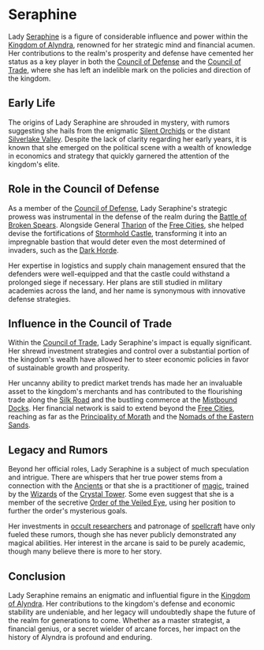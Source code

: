 # Seraphine

Lady [Seraphine](Seraphine.md) is a figure of considerable influence and power within the [Kingdom of Alyndra](Kingdom%20of%20Alyndra.md), renowned for her strategic mind and financial acumen. Her contributions to the realm's prosperity and defense have cemented her status as a key player in both the [Council of Defense](Council%20of%20Defense.md) and the [Council of Trade](Council%20of%20Trade.md), where she has left an indelible mark on the policies and direction of the kingdom.

## Early Life

The origins of Lady Seraphine are shrouded in mystery, with rumors suggesting she hails from the enigmatic [Silent Orchids](Silent%20Orchids.md) or the distant [Silverlake Valley](Silverlake%20Valley.md). Despite the lack of clarity regarding her early years, it is known that she emerged on the political scene with a wealth of knowledge in economics and strategy that quickly garnered the attention of the kingdom's elite.

## Role in the Council of Defense

As a member of the [Council of Defense](Council%20of%20Defense.md), Lady Seraphine's strategic prowess was instrumental in the defense of the realm during the [Battle of Broken Spears](Battle%20of%20Broken%20Spears.md). Alongside General [Tharion](Tharion.md) of the [Free Cities](Free%20Cities.md), she helped devise the fortifications of [Stormhold Castle](Stormhold%20Castle.md), transforming it into an impregnable bastion that would deter even the most determined of invaders, such as the [Dark Horde](Dark%20Horde.md).

Her expertise in logistics and supply chain management ensured that the defenders were well-equipped and that the castle could withstand a prolonged siege if necessary. Her plans are still studied in military academies across the land, and her name is synonymous with innovative defense strategies.

## Influence in the Council of Trade

Within the [Council of Trade](Council%20of%20Trade.md), Lady Seraphine's impact is equally significant. Her shrewd investment strategies and control over a substantial portion of the kingdom's wealth have allowed her to steer economic policies in favor of sustainable growth and prosperity.

Her uncanny ability to predict market trends has made her an invaluable asset to the kingdom's merchants and has contributed to the flourishing trade along the [Silk Road](Silk%20Road.md) and the bustling commerce at the [Mistbound Docks](Mistbound%20Docks.md). Her financial network is said to extend beyond the [Free Cities](Free%20Cities.md), reaching as far as the [Principality of Morath](Principality%20of%20Morath.md) and the [Nomads of the Eastern Sands](Nomads%20of%20the%20Eastern%20Sands.md).

## Legacy and Rumors

Beyond her official roles, Lady Seraphine is a subject of much speculation and intrigue. There are whispers that her true power stems from a connection with the [Ancients](Ancients.md) or that she is a practitioner of [magic](Magic.md), trained by the [Wizards](Wizards.md) of the [Crystal Tower](Crystal%20Tower.md). Some even suggest that she is a member of the secretive [Order of the Veiled Eye](Order%20of%20the%20Veiled%20Eye.md), using her position to further the order's mysterious goals.

Her investments in [occult researchers](Occult%20Researchers.md) and patronage of [spellcraft](Spellcraft.md) have only fueled these rumors, though she has never publicly demonstrated any magical abilities. Her interest in the arcane is said to be purely academic, though many believe there is more to her story.

## Conclusion

Lady Seraphine remains an enigmatic and influential figure in the [Kingdom of Alyndra](Kingdom%20of%20Alyndra.md). Her contributions to the kingdom's defense and economic stability are undeniable, and her legacy will undoubtedly shape the future of the realm for generations to come. Whether as a master strategist, a financial genius, or a secret wielder of arcane forces, her impact on the history of Alyndra is profound and enduring.